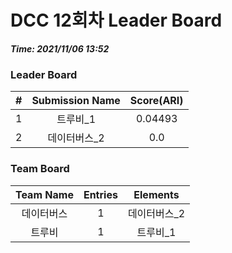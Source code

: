 # DCC 12회차 Leader Board
***Time: 2021/11/06 13:52***

### Leader Board

|#|Submission Name|Score(ARI)|
|:---:|:---:|:---:|
|1|트루비_1|0.04493|
|2|데이터버스_2|0.0|

### Team Board

|Team Name|Entries|Elements|
|:---:|:---:|:---:|
|데이터버스|1|데이터버스_2|
|트루비|1|트루비_1|

